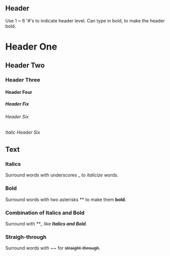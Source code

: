 ## Header
Use 1 ~ 6 '#'s to indicate header level. Can type in bold, to make the header bold.

# Header One
## Header Two
### Header Three
#### Header Four
##### Header Fix
###### Header Six
###### _Italic Header Six_

## Text

### Italics
Surround words with underscores \_ to _italicize_ words.

### Bold
Surround words with two asterisks \*\* to make them **bold**.

### Combination of Italics and Bold
Surround with \*\*\_ like **_Italics and Bold_**.

### Straigh-through
Surround words with ~~ for ~~straight-through~~.

